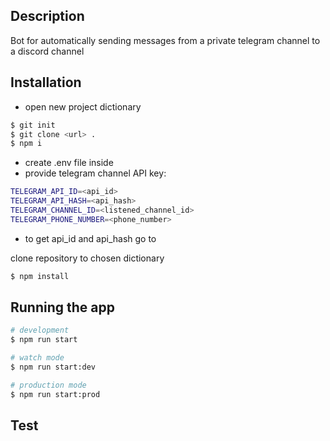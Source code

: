 ## Description

Bot for automatically sending messages from a private telegram channel to a discord channel

## Installation

* open new project dictionary
```bash
$ git init
$ git clone <url> .
$ npm i
```
* create .env file inside
* provide telegram channel API key:
```bash
TELEGRAM_API_ID=<api_id>
TELEGRAM_API_HASH=<api_hash>
TELEGRAM_CHANNEL_ID=<listened_channel_id>
TELEGRAM_PHONE_NUMBER=<phone_number>
```
* to get api_id and api_hash go to 


clone repository to chosen dictionary 
```bash
$ npm install
```

## Running the app

```bash
# development
$ npm run start

# watch mode
$ npm run start:dev

# production mode
$ npm run start:prod
```

## Test